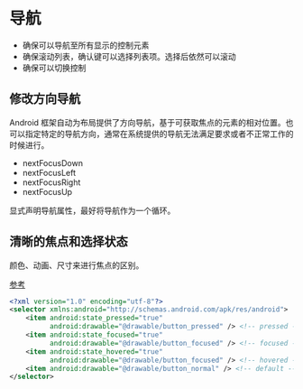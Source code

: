 # 导航

- 确保可以导航至所有显示的控制元素
- 确保滚动列表，确认键可以选择列表项。选择后依然可以滚动
- 确保可以切换控制

## 修改方向导航

Android 框架自动为布局提供了方向导航，基于可获取焦点的元素的相对位置。也可以指定特定的导航方向，通常在系统提供的导航无法满足要求或者不正常工作的时候进行。

- nextFocusDown
- nextFocusLeft
- nextFocusRight
- nextFocusUp

显式声明导航属性，最好将导航作为一个循环。

## 清晰的焦点和选择状态

颜色、动画、尺寸来进行焦点的区别。

[参考](https://developer.android.com/guide/topics/resources/drawable-resource.html#StateList)

```xml
<?xml version="1.0" encoding="utf-8"?>
<selector xmlns:android="http://schemas.android.com/apk/res/android">
    <item android:state_pressed="true"
          android:drawable="@drawable/button_pressed" /> <!-- pressed -->
    <item android:state_focused="true"
          android:drawable="@drawable/button_focused" /> <!-- focused -->
    <item android:state_hovered="true"
          android:drawable="@drawable/button_focused" /> <!-- hovered -->
    <item android:drawable="@drawable/button_normal" /> <!-- default -->
</selector>
```